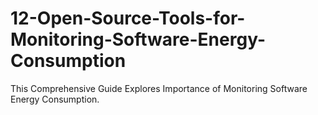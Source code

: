 # 12-Open-Source-Tools-for-Monitoring-Software-Energy-Consumption
This Comprehensive Guide Explores Importance of Monitoring Software Energy Consumption.
